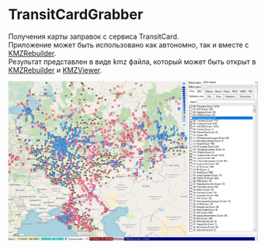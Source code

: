 # TransitCardGrabber

Получения карты заправок с сервиса TransitCard.      
Приложение может быть использовано как автономно, так и вместе с [KMZRebuilder](https://github.com/dkxce/KMZRebuilder).    
Результат представлен в виде kmz файла, который может быть открыт в [KMZRebuilder](https://github.com/dkxce/KMZRebuilder) и [KMZViewer](https://github.com/dkxce/KMZViewer).     

<img src="map.png"/>


